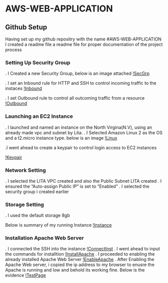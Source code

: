 # AWS-WEB-APPLICATION
 ## Github Setup
 Having set up my github repositry with the name #AWS-WEB-APPLICATION
I created a readme file a readme file for proper documentation of the project process
### Setting Up Security Group
. I Created a new Security Group, below is an image attached
[!SecGrp](/CrtSecGrp.png)

.  I set an Inbound rule for HTTP and SSH to control incoming traffic to the instaces
[!Inbound](/inbound.png)

. I set Outbound rule to control all outcoming traffic from a resource
[!Outbound](/outbound.png)

### Launching an EC2 Instance
. I launched and named an instance on the North Virgina(N.V), using an already made vpc and subnet by Lita.
. I Selected Amazon Linux 2 as the OS and a t2.micro instance type. below is an image
[!Linux](/AmiSetup.png)

.I went ahead to create a keypair to control login access to EC2 instances

[!Keypair](/KeyPair.png)

### Network Setting
. I selected the LITA VPC created  and also the Public Subnet LITA created
. I ensured the “Auto-assign Public IP” is set to “Enabled”
. I selected the security group i created earlier
### Storage Setting
. I used the default storage 8gb

Below is summary of my running Instance
[!Instance](/LaunchInstance.png)

### Installation Apache Web Server
. I connected the SSH into the instance
[!ConnectInst](/ConnectInstance.png)
. I went ahead to input the commands for installtion
[!InstallApache](/InstallApache.png)
. I proceeded to enabling the already installed Apache Web Server 
[!EnableApache](/EnableApache.png)
. After Enabling the Apache Web server, i copied the ip address to my browser to enusre the Apache is running and low and behold its working fine. Below is the evidence 
[!TestPage](/TestPage.png)

